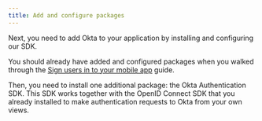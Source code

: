 ```yaml
---
title: Add and configure packages
---
```

Next, you need to add Okta to your application by installing and configuring our SDK.

You should already have added and configured packages when you walked through the [Sign users in to your mobile app](/docs/guides/sign-into-mobile-app/android/configure-packages/) guide.

Then, you need to install one additional package: the Okta Authentication SDK. This SDK works together with the OpenID Connect SDK that you already installed to make authentication requests to Okta from your own views.

<StackSnippet snippet="installoktaauthsdk" />

<NextSectionLink/>
